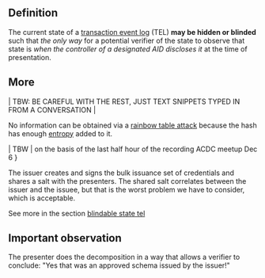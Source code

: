 ## Definition
The current state of a [transaction event log](transaction-event-log) (TEL) **may be hidden or blinded** such that _the only way_ for a potential verifier of the state to observe that state is _when the controller of a designated AID discloses it_ at the time of presentation.

## More

| TBW: BE CAREFUL WITH THE REST, JUST TEXT SNIPPETS TYPED IN FROM A CONVERSATION |

No information can be obtained via a [rainbow table attack](rainbow-table-attack) because the hash has enough [entropy](entropy) added to it.

| TBW  | on the basis of the last half hour of the recording ACDC meetup Dec 6 }

The issuer creates and signs the bulk issuance set of credentials and shares a salt with the presenters.
The shared salt correlates between the issuer and the issuee, but that is the worst problem we have to consider, which is acceptable.

See more in the section [blindable state tel](https://github.com/trustoverip/tswg-acdc-specification/blob/main/draft-ssmith-acdc.md#blindable-state-tel)

## Important observation
The presenter does the decomposition in a way that allows a verifier to conclude: "Yes that was an approved schema issued by the issuer!"